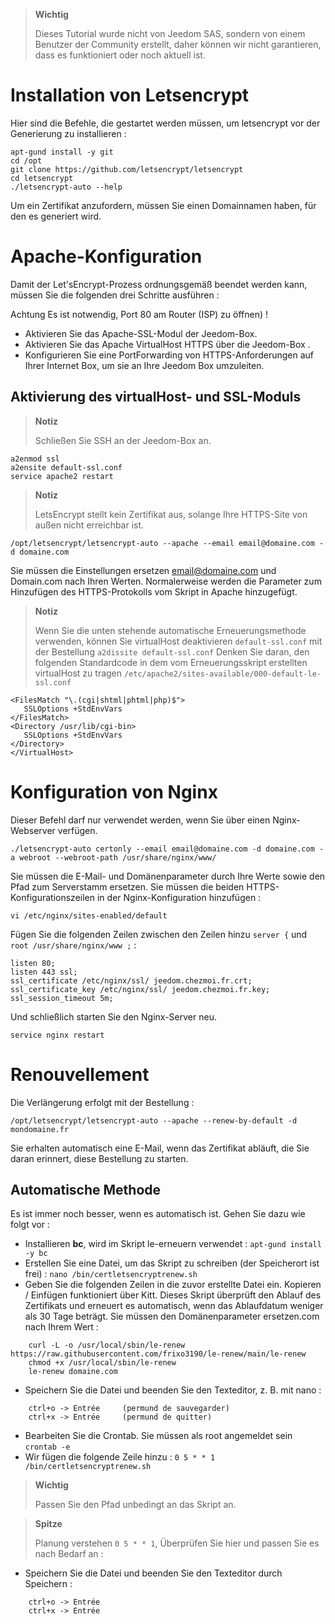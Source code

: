 > **Wichtig**
>
> Dieses Tutorial wurde nicht von Jeedom SAS, sondern von einem Benutzer der Community erstellt, daher können wir nicht garantieren, dass es funktioniert oder noch aktuell ist.



# Installation von Letsencrypt

Hier sind die Befehle, die gestartet werden müssen, um letsencrypt vor der Generierung zu installieren :

````
apt-gund install -y git
cd /opt
git clone https://github.com/letsencrypt/letsencrypt
cd letsencrypt
./letsencrypt-auto --help
````

Um ein Zertifikat anzufordern, müssen Sie einen Domainnamen haben, für den es generiert wird.

# Apache-Konfiguration

Damit der Let'sEncrypt-Prozess ordnungsgemäß beendet werden kann, müssen Sie die folgenden drei Schritte ausführen :

Achtung Es ist notwendig, Port 80 am Router (ISP) zu öffnen) !

-   Aktivieren Sie das Apache-SSL-Modul der Jeedom-Box.
-   Aktivieren Sie das Apache VirtualHost HTTPS über die Jeedom-Box .
-   Konfigurieren Sie eine PortForwarding von HTTPS-Anforderungen auf Ihrer Internet Box, um sie an Ihre Jeedom Box umzuleiten.

## Aktivierung des virtualHost- und SSL-Moduls

> **Notiz**
>
> Schließen Sie SSH an der Jeedom-Box an.

````
a2enmod ssl
a2ensite default-ssl.conf
service apache2 restart
````

> **Notiz**
>
> LetsEncrypt stellt kein Zertifikat aus, solange Ihre HTTPS-Site von außen nicht erreichbar ist.

``/opt/letsencrypt/letsencrypt-auto --apache --email email@domaine.com -d domaine.com``

Sie müssen die Einstellungen ersetzen <email@domaine.com> und Domain.com nach Ihren Werten. Normalerweise werden die Parameter zum Hinzufügen des HTTPS-Protokolls vom Skript in Apache hinzugefügt.

> **Notiz**
>
> Wenn Sie die unten stehende automatische Erneuerungsmethode verwenden, können Sie virtualHost deaktivieren ``default-ssl.conf`` mit der Bestellung ``a2dissite default-ssl.conf`` Denken Sie daran, den folgenden Standardcode in dem vom Erneuerungsskript erstellten virtualHost zu tragen ``/etc/apache2/sites-available/000-default-le-ssl.conf``

````
<FilesMatch "\.(cgi|shtml|phtml|php)$">
   SSLOptions +StdEnvVars
</FilesMatch>
<Directory /usr/lib/cgi-bin>
   SSLOptions +StdEnvVars
</Directory>
</VirtualHost>
````

# Konfiguration von Nginx

Dieser Befehl darf nur verwendet werden, wenn Sie über einen Nginx-Webserver verfügen.

``./letsencrypt-auto certonly --email email@domaine.com -d domaine.com -a webroot --webroot-path /usr/share/nginx/www/``

Sie müssen die E-Mail- und Domänenparameter durch Ihre Werte sowie den Pfad zum Serverstamm ersetzen. Sie müssen die beiden HTTPS-Konfigurationszeilen in der Nginx-Konfiguration hinzufügen :

``vi /etc/nginx/sites-enabled/default``

Fügen Sie die folgenden Zeilen zwischen den Zeilen hinzu ``server {`` und ``root /usr/share/nginx/www ;`` :

````
listen 80;
listen 443 ssl;
ssl_certificate /etc/nginx/ssl/ jeedom.chezmoi.fr.crt;
ssl_certificate_key /etc/nginx/ssl/ jeedom.chezmoi.fr.key;
ssl_session_timeout 5m;
````

Und schließlich starten Sie den Nginx-Server neu.

``service nginx restart``

# Renouvellement

Die Verlängerung erfolgt mit der Bestellung :

``/opt/letsencrypt/letsencrypt-auto --apache --renew-by-default -d mondomaine.fr``

Sie erhalten automatisch eine E-Mail, wenn das Zertifikat abläuft, die Sie daran erinnert, diese Bestellung zu starten.

## Automatische Methode

Es ist immer noch besser, wenn es automatisch ist. Gehen Sie dazu wie folgt vor :

-   Installieren **bc**, wird im Skript le-erneuern verwendet : ``apt-gund install -y bc``
-   Erstellen Sie eine Datei, um das Skript zu schreiben (der Speicherort ist frei) : ``nano /bin/certletsencryptrenew.sh``
-   Geben Sie die folgenden Zeilen in die zuvor erstellte Datei ein. Kopieren / Einfügen funktioniert über Kitt. Dieses Skript überprüft den Ablauf des Zertifikats und erneuert es automatisch, wenn das Ablaufdatum weniger als 30 Tage beträgt. Sie müssen den Domänenparameter ersetzen.com nach Ihrem Wert :
````
    curl -L -o /usr/local/sbin/le-renew https://raw.githubusercontent.com/frixo3190/le-renew/main/le-renew
    chmod +x /usr/local/sbin/le-renew
    le-renew domaine.com
````
-   Speichern Sie die Datei und beenden Sie den Texteditor, z. B. mit nano :
````
    ctrl+o -> Entrée     (permund de sauvegarder)
    ctrl+x -> Entrée     (permund de quitter)
````
-   Bearbeiten Sie die Crontab. Sie müssen als root angemeldet sein ``crontab -e``
-   Wir fügen die folgende Zeile hinzu : ``0 5 * * 1 /bin/certletsencryptrenew.sh``
> **Wichtig**
>
> Passen Sie den Pfad unbedingt an das Skript an.

> **Spitze**
>
> Planung verstehen ``0 5 * * 1``, Überprüfen Sie hier und passen Sie es nach Bedarf an :
-   Speichern Sie die Datei und beenden Sie den Texteditor durch Speichern :
````
    ctrl+o -> Entrée
    ctrl+x -> Entrée
````
